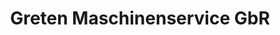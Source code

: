 ---
title: "Greten Maschinenservice GbR"
url: /saerbeck/greten-maschinenservice-gbr/
shop: Mieten
---